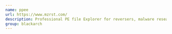 ```yaml
---
name: ppee
url: https://www.mzrst.com/
description: Professional PE file Explorer for reversers, malware researchers and those who want to statically inspect PE files in more details. URL : https://www.mzrst.com/ Groups : blackarch blackarch-windows blackarch-malware blackarch-reversing blackarch-binary
group: blackarch
---
```

